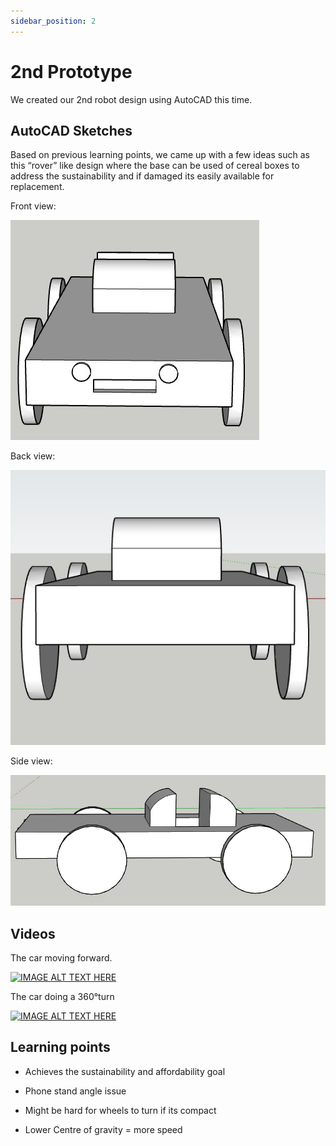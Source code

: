 ```yaml
---
sidebar_position: 2
---
```


# 2nd Prototype

We created our 2nd robot design using AutoCAD this time.


## AutoCAD Sketches

Based on previous learning points, we came up with a few ideas such as this “rover” like design where the base can be used of cereal boxes to address the sustainability and if damaged its easily available for replacement. 

Front view:

![Front view](/img/second-prototype/front.jpeg)

Back view:

![Back view](/img/second-prototype/back.jpeg)

Side view:

![Side view](/img/second-prototype/side.jpeg)

## Videos

The car moving forward.

[![IMAGE ALT TEXT HERE](https://img.youtube.com/vi/hGNm1lglI1w/0.jpg)](https://www.youtube.com/shorts/hGNm1lglI1w)

The car doing a 360°turn

[![IMAGE ALT TEXT HERE](https://img.youtube.com/vi/AoEQ69SItyc/0.jpg)](https://www.youtube.com/shorts/AoEQ69SItyc)


## Learning points

- Achieves the sustainability and affordability goal

- Phone stand angle issue
  
- Might be hard for wheels to turn if its compact
  
- Lower Centre of gravity = more speed
